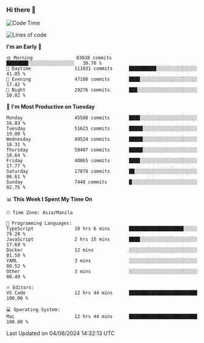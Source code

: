 ### Hi there 👋

<!--START_SECTION:waka-->
![Code Time](http://img.shields.io/badge/Code%20Time-5%2C213%20hrs%2047%20mins-blue)

![Lines of code](https://img.shields.io/badge/From%20Hello%20World%20I%27ve%20Written-118.5%20million%20lines%20of%20code-blue)

**I'm an Early 🐤** 

```text
🌞 Morning                83038 commits       ████████░░░░░░░░░░░░░░░░░   30.70 % 
🌆 Daytime                111031 commits      ██████████░░░░░░░░░░░░░░░   41.05 % 
🌃 Evening                47108 commits       ████░░░░░░░░░░░░░░░░░░░░░   17.42 % 
🌙 Night                  29276 commits       ███░░░░░░░░░░░░░░░░░░░░░░   10.82 % 
```
📅 **I'm Most Productive on Tuesday** 

```text
Monday                   45508 commits       ████░░░░░░░░░░░░░░░░░░░░░   16.83 % 
Tuesday                  51623 commits       █████░░░░░░░░░░░░░░░░░░░░   19.09 % 
Wednesday                49524 commits       █████░░░░░░░░░░░░░░░░░░░░   18.31 % 
Thursday                 50407 commits       █████░░░░░░░░░░░░░░░░░░░░   18.64 % 
Friday                   48065 commits       ████░░░░░░░░░░░░░░░░░░░░░   17.77 % 
Saturday                 17878 commits       ██░░░░░░░░░░░░░░░░░░░░░░░   06.61 % 
Sunday                   7448 commits        █░░░░░░░░░░░░░░░░░░░░░░░░   02.75 % 
```


📊 **This Week I Spent My Time On** 

```text
🕑︎ Time Zone: Asia/Manila

💬 Programming Languages: 
TypeScript               10 hrs 6 mins       ████████████████████░░░░░   79.28 % 
JavaScript               2 hrs 15 mins       ████░░░░░░░░░░░░░░░░░░░░░   17.69 % 
Docker                   12 mins             ░░░░░░░░░░░░░░░░░░░░░░░░░   01.59 % 
YAML                     3 mins              ░░░░░░░░░░░░░░░░░░░░░░░░░   00.52 % 
Other                    3 mins              ░░░░░░░░░░░░░░░░░░░░░░░░░   00.49 % 

🔥 Editors: 
VS Code                  12 hrs 44 mins      █████████████████████████   100.00 % 

💻 Operating System: 
Mac                      12 hrs 44 mins      █████████████████████████   100.00 % 
```


 Last Updated on 04/06/2024 14:32:13 UTC
<!--END_SECTION:waka-->


<!--
**rad182/rad182** is a ✨ _special_ ✨ repository because its `README.md` (this file) appears on your GitHub profile.

Here are some ideas to get you started:

- 🔭 I’m currently working on ...
- 🌱 I’m currently learning ...
- 👯 I’m looking to collaborate on ...
- 🤔 I’m looking for help with ...
- 💬 Ask me about ...
- 📫 How to reach me: ...
- 😄 Pronouns: ...
- ⚡ Fun fact: ...
-->
